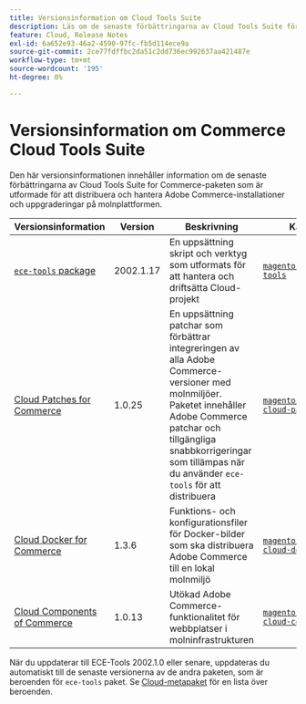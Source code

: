```yaml
---
title: Versionsinformation om Cloud Tools Suite
description: Läs om de senaste förbättringarna av Cloud Tools Suite för Adobe Commerce.
feature: Cloud, Release Notes
exl-id: 6a652e93-46a2-4590-97fc-fb5d114ece9a
source-git-commit: 2ce77fdffbc2da51c2dd736ec992637aa421487e
workflow-type: tm+mt
source-wordcount: '195'
ht-degree: 0%

---
```


# Versionsinformation om Commerce Cloud Tools Suite

Den här versionsinformationen innehåller information om de senaste förbättringarna av Cloud Tools Suite for Commerce-paketen som är utformade för att distribuera och hantera Adobe Commerce-installationer och uppgraderingar på molnplattformen.

| Versionsinformation | Version | Beskrivning | Källa |
| ----------------- |-----------| ---------------------------------------- | --------------------------- |
| [`ece-tools` package](ece-tools-package.md) | 2002.1.17 | En uppsättning skript och verktyg som utformats för att hantera och driftsätta Cloud-projekt | [`magento/ece-tools`](https://github.com/magento/ece-tools/tree/2002.1) |
| [Cloud Patches for Commerce](cloud-patches.md) | 1.0.25 | En uppsättning patchar som förbättrar integreringen av alla Adobe Commerce-versioner med molnmiljöer. Paketet innehåller Adobe Commerce patchar och tillgängliga snabbkorrigeringar som tillämpas när du använder `ece-tools` för att distribuera | [`magento/magento-cloud-patches`](https://github.com/magento/magento-cloud-patches/tree/1.0.1) |
| [Cloud Docker for Commerce](cloud-docker.md) | 1.3.6 | Funktions- och konfigurationsfiler för Docker-bilder som ska distribuera Adobe Commerce till en lokal molnmiljö | [`magento/magento-cloud-docker`](https://github.com/magento/magento-cloud-docker/tree/1.0) |
| [Cloud Components of Commerce](cloud-components.md) | 1.0.13 | Utökad Adobe Commerce-funktionalitet för webbplatser i molninfrastrukturen | [`magento/magento-cloud-components`](https://github.com/magento/magento-cloud-components/tree/1.0.2) |

När du uppdaterar till ECE-Tools 2002.1.0 eller senare, uppdateras du automatiskt till de senaste versionerna av de andra paketen, som är beroenden för `ece-tools` paket. Se [Cloud-metapaket](../development/overview.md#cloud-metapackage) för en lista över beroenden.
